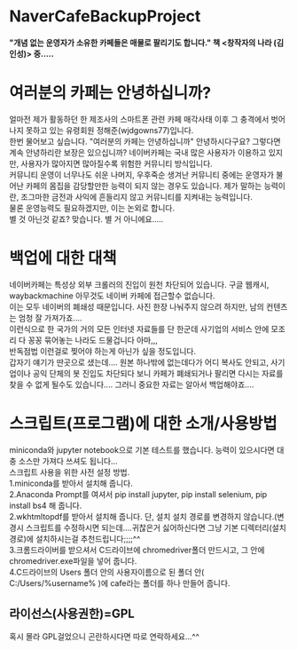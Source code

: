 # NaverCafeBackupProject
#### "개념 없는 운영자가 소유한 카페들은 매물로 팔리기도 합니다." 책 <창작자의 나라 (김인성)> 중.....

# 여러분의 카페는 안녕하십니까?

얼마전 제가 활동하던 한 제조사의 스마트폰 관련 카페 매각사태 이후 그 충격에서 벗어나지 못하고 있는 유령회원 정해준(wjdgowns77)입니다.    
한번 물어보고 싶습니다. "여러분의 카페는 안녕하십니까"
안녕하시다구요? 그렇다면 계속 안녕하리란 보장은 있으십니까?
네이버카페는 국내 많은 사용자가 이용하고 있지만, 사용자가 많아지면 많아질수록 위험한 커뮤니티 방식입니다.    
커뮤니티 운영이 너무나도 쉬운 나머지, 우후죽순 생겨난 커뮤니티 중에는 운영자가 불어난 카페의 몸집을 감당할만한 능력이 되지 않는 경우도 있습니다.
제가 말하는 능력이란, 조그마한 금전과 사익에 흔들리지 않고 커뮤니티를 지켜내는 능력입니다.    
물론 운영능력도 필요하겠지만, 이는 논외로 합니다.    
별 것 아닌것 같죠? 맞습니다. 별 거 아니에요.....

# 백업에 대한 대책
네이버카페는 특성상 외부 크롤러의 진입이 원천 차단되어 있습니다. 구글 웹캐시, waybackmachine 아무것도 네이버 카페에 접근할수 없습니다.    
이는 모두 네이버의 폐쇄성 때문입니다. 사진 한장 나눠주지 않으려 하지만, 남의 컨텐츠는 엄청 잘 가져가죠....    
이런식으로 한 국가의 거의 모든 인터넷 자료들를 단 한군데 사기업의 서비스 안에 모조리 다 꽁꽁 묶어놓는 나라도 드물겁니다 아마,,,     
반독점법 이런걸로 찢어야 하는게 아닌가 싶을 정도입니다.    
갑자기 얘기가 딴곳으로 샜는데.... 원본 하나밖에 없는데다가 어디 복사도 안되고, 사기업이나 공익 단체의 봇 진입도 차단되다 보니 카페가 폐쇄되거나 팔리면 다시는 자료를 찾을 수 없게 될수도 있습니다....
그러니 중요한 자료는 알아서 백업해야죠....

# 스크립트(프로그램)에 대한 소개/사용방법
miniconda와 jupyter notebook으로 기본 테스트를 했습니다. 능력이 있으시다면 대충 소스만 가져다 쓰셔도 됩니다...    
스크립트 사용을 위한 사전 설정 방법.  
1.miniconda를 받아서 설치해 줍니다.   
2.Anaconda Prompt를 여셔서 pip install jupyter, pip install selenium, pip install bs4 해 줍니다.   
2.wkhtmltopdf를 받아서 설치해 줍니다. 단, 설치 설치 경로를 변경하지 않습니다.(변경시 스크립트를 수정하시면 되는데....귀찮은거 싫어하신다면 그냥 기본 디렉터리(설치경로)에 설치하시는걸 추천드립니다;;;;^^   
3.크롬드라이버를 받으셔서 C드라이브에 chromedriver폴더 만드시고, 그 안에 chromedriver.exe파일을 넣어 줍니다.    
4.C드라이브의 Users 폴더 안의 사용자이름으로 된 폴더 안( C:/Users/%username% )에 cafe라는 폴더를 하나 만들어 줍니다.    

## 라이선스(사용권한)=GPL
혹시 몰라 GPL걸었으니 곤란하시다면 따로 연락하세요...^^





